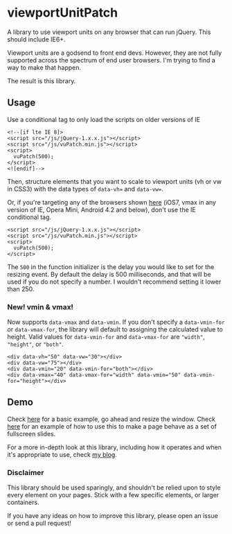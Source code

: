 # viewportUnitPatch
A library to use viewport units on any browser that can run jQuery. This should include IE6+.

Viewport units are a godsend to front end devs. However, they are not fully supported across the spectrum of end user browsers. I'm trying to find a way to make that happen. 

The result is this library.

## Usage
Use a conditional tag to only load the scripts on older versions of IE
```
<!--[if lte IE 8]>
<script src="/js/jQuery-1.x.x.js"></script>
<script src="/js/vuPatch.min.js"></script>
<script>
  vuPatch(500);
</script>
<![endif]-->
```
Then, structure elements that you want to scale to viewport units (vh or vw in CSS3) with the data types of `data-vh=` and `data-vw=`.

Or, if you're targeting any of the browsers shown [here](http://caniuse.com/#feat=viewport-units) (iOS7, vmax in any version of IE, Opera Mini, Android 4.2 and below), don't use the IE conditional tag.
```
<script src="/js/jQuery-1.x.x.js"></script>
<script src="/js/vuPatch.min.js"></script>
<script>
  vuPatch(500);
</script>
```
The `500` in the function initializer is the delay you would like to set for the resizing event. By default the delay is 500 milliseconds, and that will be used if you do not specify a number. I wouldn't recommend setting it lower than 250.
### New! vmin & vmax!
Now supports `data-vmax` and `data-vmin`. If you don't specify a `data-vmin-for` or `data-vmax-for`, the library will default to assigning the calculated value to height. Valid values for `data-vmin-for` and `data-vmax-for` are `"width"`, `"height"`, or `"both"`.
```
<div data-vh="50" data-vw="30"></div>
<div data-vw="75"></div>
<div data-vmin="20" data-vmin-for="both"></div>
<div data-vmax="40" data-vmax-for="width" data-vmin="50" data-vmin-for="height"></div>
```
## Demo
Check [here](http://mikedettmer.com/demo/vuPatch/) for a basic example, go ahead and resize the window. Check [here](http://mikedettmer.com/demo/vuPatch/fullPage.html) for an example of how to use this to make a page behave as a set of fullscreen slides.

For a more in-depth look at this library, including how it operates and when it's appropriate to use, check [my blog](http://mikedettmer.com/viewportunitpatch/).
### Disclaimer
This library should be used sparingly, and shouldn't be relied upon to style every element on your pages. Stick with a few specific elements, or larger containers.

If you have any ideas on how to improve this library, please open an issue or send a pull request!